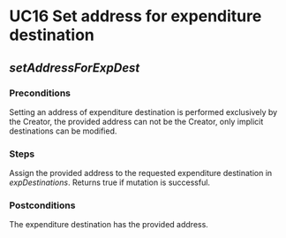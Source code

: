 # UC16 Set address for expenditure destination
## <i>setAddressForExpDest</i>

### Preconditions
Setting an address of expenditure destination is performed exclusively by the Creator, 
the provided address can not be the Creator, only implicit destinations can be modified.

### Steps
Assign the provided address to the requested expenditure destination in <i>expDestinations</i>.
Returns true if mutation is successful.

### Postconditions
The expenditure destination has the provided address.
